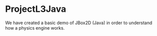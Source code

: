 ProjectL3Java
=============

We have created a basic demo of JBox2D (Java) in order to understand how a physics engine works.
